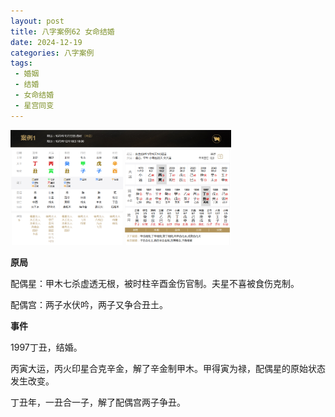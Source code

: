 ```yaml
---
layout: post
title: 八字案例62 女命结婚
date: 2024-12-19
categories: 八字案例
tags:
 - 婚姻
 - 结婚
 - 女命结婚
 - 星宫同变
---
```


<img src="/images/bazi-example/bazi-example-62.PNG" width="70%">

**原局**

配偶星：甲木七杀虚透无根，被时柱辛酉金伤官制。夫星不喜被食伤克制。

配偶宫：两子水伏吟，两子又争合丑土。

**事件**

1997丁丑，结婚。

丙寅大运，丙火印星合克辛金，解了辛金制甲木。甲得寅为禄，配偶星的原始状态发生改变。

丁丑年，一丑合一子，解了配偶宫两子争丑。
